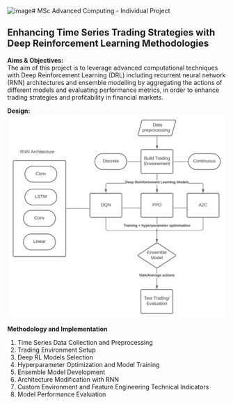 ![image](https://github.com/cybersamurai2410/RL_Trading/assets/66138996/e60ee4e0-76b7-4356-85a4-0a9d66df559a)# MSc Advanced Computing - Individual Project
## Enhancing Time Series Trading Strategies with Deep Reinforcement Learning Methodologies

**Aims & Objectives:**<br>
The aim of this project is to leverage advanced computational techniques with Deep Reinforcement Learning (DRL) including recurrent neural network (RNN) architectures and ensemble modelling by aggregating the actions of different models and evaluating performance metrics, in order to enhance trading strategies and profitability in financial markets.

**Design:**<br>
![Model Architecture](https://github.com/cybersamurai2410/RL_Trading/blob/9159435305180ea99e9a91c4ba2fc243e01966de/model_architecture.png)

**Methodology and Implementation**<br>
1. Time Series Data Collection and Preprocessing
2. Trading Environment Setup
3. Deep RL Models Selection
4. Hyperparameter Optimization and Model Training
5. Ensemble Model Development
6. Architecture Modification with RNN
7. Custom Environment and Feature Engineering Technical Indicators
8. Model Performance Evaluation
